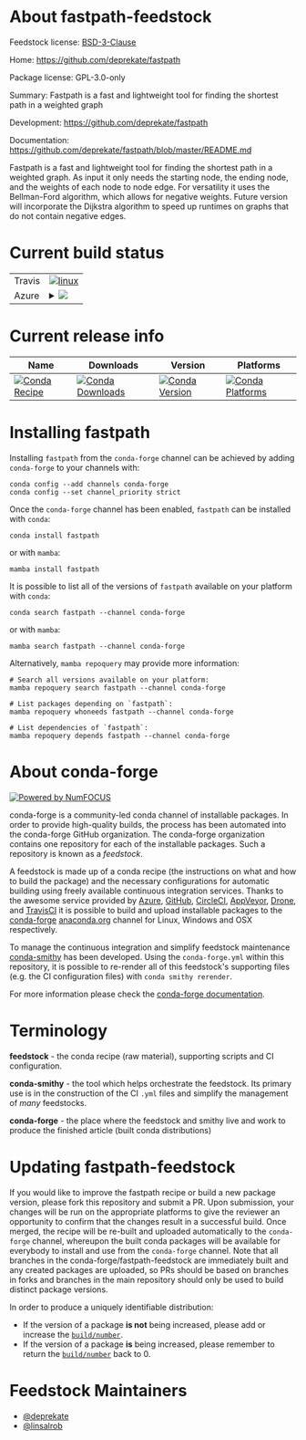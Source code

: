 About fastpath-feedstock
========================

Feedstock license: [BSD-3-Clause](https://github.com/conda-forge/fastpath-feedstock/blob/main/LICENSE.txt)

Home: https://github.com/deprekate/fastpath

Package license: GPL-3.0-only

Summary: Fastpath is a fast and lightweight tool for finding the shortest path in a weighted graph

Development: https://github.com/deprekate/fastpath

Documentation: https://github.com/deprekate/fastpath/blob/master/README.md

Fastpath is a fast and lightweight tool for finding the shortest path in a weighted graph.
As input it only needs the starting node, the ending node, and the weights of each node
to node edge. For versatility it uses the Bellman-Ford algorithm, which allows for negative
weights. Future version will incorporate the Dijkstra algorithm to speed up runtimes on
graphs that do not contain negative edges.


Current build status
====================


<table><tr>
    <td>Travis</td>
    <td>
      <a href="https://app.travis-ci.com/conda-forge/fastpath-feedstock">
        <img alt="linux" src="https://img.shields.io/travis/com/conda-forge/fastpath-feedstock/main.svg?label=Linux">
      </a>
    </td>
  </tr>
    
  <tr>
    <td>Azure</td>
    <td>
      <details>
        <summary>
          <a href="https://dev.azure.com/conda-forge/feedstock-builds/_build/latest?definitionId=13498&branchName=main">
            <img src="https://dev.azure.com/conda-forge/feedstock-builds/_apis/build/status/fastpath-feedstock?branchName=main">
          </a>
        </summary>
        <table>
          <thead><tr><th>Variant</th><th>Status</th></tr></thead>
          <tbody><tr>
              <td>linux_64_python3.10.____cpython</td>
              <td>
                <a href="https://dev.azure.com/conda-forge/feedstock-builds/_build/latest?definitionId=13498&branchName=main">
                  <img src="https://dev.azure.com/conda-forge/feedstock-builds/_apis/build/status/fastpath-feedstock?branchName=main&jobName=linux&configuration=linux%20linux_64_python3.10.____cpython" alt="variant">
                </a>
              </td>
            </tr><tr>
              <td>linux_64_python3.11.____cpython</td>
              <td>
                <a href="https://dev.azure.com/conda-forge/feedstock-builds/_build/latest?definitionId=13498&branchName=main">
                  <img src="https://dev.azure.com/conda-forge/feedstock-builds/_apis/build/status/fastpath-feedstock?branchName=main&jobName=linux&configuration=linux%20linux_64_python3.11.____cpython" alt="variant">
                </a>
              </td>
            </tr><tr>
              <td>linux_64_python3.12.____cpython</td>
              <td>
                <a href="https://dev.azure.com/conda-forge/feedstock-builds/_build/latest?definitionId=13498&branchName=main">
                  <img src="https://dev.azure.com/conda-forge/feedstock-builds/_apis/build/status/fastpath-feedstock?branchName=main&jobName=linux&configuration=linux%20linux_64_python3.12.____cpython" alt="variant">
                </a>
              </td>
            </tr><tr>
              <td>linux_64_python3.9.____cpython</td>
              <td>
                <a href="https://dev.azure.com/conda-forge/feedstock-builds/_build/latest?definitionId=13498&branchName=main">
                  <img src="https://dev.azure.com/conda-forge/feedstock-builds/_apis/build/status/fastpath-feedstock?branchName=main&jobName=linux&configuration=linux%20linux_64_python3.9.____cpython" alt="variant">
                </a>
              </td>
            </tr><tr>
              <td>linux_aarch64_python3.10.____cpython</td>
              <td>
                <a href="https://dev.azure.com/conda-forge/feedstock-builds/_build/latest?definitionId=13498&branchName=main">
                  <img src="https://dev.azure.com/conda-forge/feedstock-builds/_apis/build/status/fastpath-feedstock?branchName=main&jobName=linux&configuration=linux%20linux_aarch64_python3.10.____cpython" alt="variant">
                </a>
              </td>
            </tr><tr>
              <td>linux_aarch64_python3.11.____cpython</td>
              <td>
                <a href="https://dev.azure.com/conda-forge/feedstock-builds/_build/latest?definitionId=13498&branchName=main">
                  <img src="https://dev.azure.com/conda-forge/feedstock-builds/_apis/build/status/fastpath-feedstock?branchName=main&jobName=linux&configuration=linux%20linux_aarch64_python3.11.____cpython" alt="variant">
                </a>
              </td>
            </tr><tr>
              <td>linux_aarch64_python3.12.____cpython</td>
              <td>
                <a href="https://dev.azure.com/conda-forge/feedstock-builds/_build/latest?definitionId=13498&branchName=main">
                  <img src="https://dev.azure.com/conda-forge/feedstock-builds/_apis/build/status/fastpath-feedstock?branchName=main&jobName=linux&configuration=linux%20linux_aarch64_python3.12.____cpython" alt="variant">
                </a>
              </td>
            </tr><tr>
              <td>linux_aarch64_python3.9.____cpython</td>
              <td>
                <a href="https://dev.azure.com/conda-forge/feedstock-builds/_build/latest?definitionId=13498&branchName=main">
                  <img src="https://dev.azure.com/conda-forge/feedstock-builds/_apis/build/status/fastpath-feedstock?branchName=main&jobName=linux&configuration=linux%20linux_aarch64_python3.9.____cpython" alt="variant">
                </a>
              </td>
            </tr><tr>
              <td>linux_ppc64le_python3.10.____cpython</td>
              <td>
                <a href="https://dev.azure.com/conda-forge/feedstock-builds/_build/latest?definitionId=13498&branchName=main">
                  <img src="https://dev.azure.com/conda-forge/feedstock-builds/_apis/build/status/fastpath-feedstock?branchName=main&jobName=linux&configuration=linux%20linux_ppc64le_python3.10.____cpython" alt="variant">
                </a>
              </td>
            </tr><tr>
              <td>linux_ppc64le_python3.11.____cpython</td>
              <td>
                <a href="https://dev.azure.com/conda-forge/feedstock-builds/_build/latest?definitionId=13498&branchName=main">
                  <img src="https://dev.azure.com/conda-forge/feedstock-builds/_apis/build/status/fastpath-feedstock?branchName=main&jobName=linux&configuration=linux%20linux_ppc64le_python3.11.____cpython" alt="variant">
                </a>
              </td>
            </tr><tr>
              <td>linux_ppc64le_python3.12.____cpython</td>
              <td>
                <a href="https://dev.azure.com/conda-forge/feedstock-builds/_build/latest?definitionId=13498&branchName=main">
                  <img src="https://dev.azure.com/conda-forge/feedstock-builds/_apis/build/status/fastpath-feedstock?branchName=main&jobName=linux&configuration=linux%20linux_ppc64le_python3.12.____cpython" alt="variant">
                </a>
              </td>
            </tr><tr>
              <td>linux_ppc64le_python3.9.____cpython</td>
              <td>
                <a href="https://dev.azure.com/conda-forge/feedstock-builds/_build/latest?definitionId=13498&branchName=main">
                  <img src="https://dev.azure.com/conda-forge/feedstock-builds/_apis/build/status/fastpath-feedstock?branchName=main&jobName=linux&configuration=linux%20linux_ppc64le_python3.9.____cpython" alt="variant">
                </a>
              </td>
            </tr><tr>
              <td>osx_64_python3.10.____cpython</td>
              <td>
                <a href="https://dev.azure.com/conda-forge/feedstock-builds/_build/latest?definitionId=13498&branchName=main">
                  <img src="https://dev.azure.com/conda-forge/feedstock-builds/_apis/build/status/fastpath-feedstock?branchName=main&jobName=osx&configuration=osx%20osx_64_python3.10.____cpython" alt="variant">
                </a>
              </td>
            </tr><tr>
              <td>osx_64_python3.11.____cpython</td>
              <td>
                <a href="https://dev.azure.com/conda-forge/feedstock-builds/_build/latest?definitionId=13498&branchName=main">
                  <img src="https://dev.azure.com/conda-forge/feedstock-builds/_apis/build/status/fastpath-feedstock?branchName=main&jobName=osx&configuration=osx%20osx_64_python3.11.____cpython" alt="variant">
                </a>
              </td>
            </tr><tr>
              <td>osx_64_python3.12.____cpython</td>
              <td>
                <a href="https://dev.azure.com/conda-forge/feedstock-builds/_build/latest?definitionId=13498&branchName=main">
                  <img src="https://dev.azure.com/conda-forge/feedstock-builds/_apis/build/status/fastpath-feedstock?branchName=main&jobName=osx&configuration=osx%20osx_64_python3.12.____cpython" alt="variant">
                </a>
              </td>
            </tr><tr>
              <td>osx_64_python3.9.____cpython</td>
              <td>
                <a href="https://dev.azure.com/conda-forge/feedstock-builds/_build/latest?definitionId=13498&branchName=main">
                  <img src="https://dev.azure.com/conda-forge/feedstock-builds/_apis/build/status/fastpath-feedstock?branchName=main&jobName=osx&configuration=osx%20osx_64_python3.9.____cpython" alt="variant">
                </a>
              </td>
            </tr>
          </tbody>
        </table>
      </details>
    </td>
  </tr>
</table>

Current release info
====================

| Name | Downloads | Version | Platforms |
| --- | --- | --- | --- |
| [![Conda Recipe](https://img.shields.io/badge/recipe-fastpath-green.svg)](https://anaconda.org/conda-forge/fastpath) | [![Conda Downloads](https://img.shields.io/conda/dn/conda-forge/fastpath.svg)](https://anaconda.org/conda-forge/fastpath) | [![Conda Version](https://img.shields.io/conda/vn/conda-forge/fastpath.svg)](https://anaconda.org/conda-forge/fastpath) | [![Conda Platforms](https://img.shields.io/conda/pn/conda-forge/fastpath.svg)](https://anaconda.org/conda-forge/fastpath) |

Installing fastpath
===================

Installing `fastpath` from the `conda-forge` channel can be achieved by adding `conda-forge` to your channels with:

```
conda config --add channels conda-forge
conda config --set channel_priority strict
```

Once the `conda-forge` channel has been enabled, `fastpath` can be installed with `conda`:

```
conda install fastpath
```

or with `mamba`:

```
mamba install fastpath
```

It is possible to list all of the versions of `fastpath` available on your platform with `conda`:

```
conda search fastpath --channel conda-forge
```

or with `mamba`:

```
mamba search fastpath --channel conda-forge
```

Alternatively, `mamba repoquery` may provide more information:

```
# Search all versions available on your platform:
mamba repoquery search fastpath --channel conda-forge

# List packages depending on `fastpath`:
mamba repoquery whoneeds fastpath --channel conda-forge

# List dependencies of `fastpath`:
mamba repoquery depends fastpath --channel conda-forge
```


About conda-forge
=================

[![Powered by
NumFOCUS](https://img.shields.io/badge/powered%20by-NumFOCUS-orange.svg?style=flat&colorA=E1523D&colorB=007D8A)](https://numfocus.org)

conda-forge is a community-led conda channel of installable packages.
In order to provide high-quality builds, the process has been automated into the
conda-forge GitHub organization. The conda-forge organization contains one repository
for each of the installable packages. Such a repository is known as a *feedstock*.

A feedstock is made up of a conda recipe (the instructions on what and how to build
the package) and the necessary configurations for automatic building using freely
available continuous integration services. Thanks to the awesome service provided by
[Azure](https://azure.microsoft.com/en-us/services/devops/), [GitHub](https://github.com/),
[CircleCI](https://circleci.com/), [AppVeyor](https://www.appveyor.com/),
[Drone](https://cloud.drone.io/welcome), and [TravisCI](https://travis-ci.com/)
it is possible to build and upload installable packages to the
[conda-forge](https://anaconda.org/conda-forge) [anaconda.org](https://anaconda.org/)
channel for Linux, Windows and OSX respectively.

To manage the continuous integration and simplify feedstock maintenance
[conda-smithy](https://github.com/conda-forge/conda-smithy) has been developed.
Using the ``conda-forge.yml`` within this repository, it is possible to re-render all of
this feedstock's supporting files (e.g. the CI configuration files) with ``conda smithy rerender``.

For more information please check the [conda-forge documentation](https://conda-forge.org/docs/).

Terminology
===========

**feedstock** - the conda recipe (raw material), supporting scripts and CI configuration.

**conda-smithy** - the tool which helps orchestrate the feedstock.
                   Its primary use is in the construction of the CI ``.yml`` files
                   and simplify the management of *many* feedstocks.

**conda-forge** - the place where the feedstock and smithy live and work to
                  produce the finished article (built conda distributions)


Updating fastpath-feedstock
===========================

If you would like to improve the fastpath recipe or build a new
package version, please fork this repository and submit a PR. Upon submission,
your changes will be run on the appropriate platforms to give the reviewer an
opportunity to confirm that the changes result in a successful build. Once
merged, the recipe will be re-built and uploaded automatically to the
`conda-forge` channel, whereupon the built conda packages will be available for
everybody to install and use from the `conda-forge` channel.
Note that all branches in the conda-forge/fastpath-feedstock are
immediately built and any created packages are uploaded, so PRs should be based
on branches in forks and branches in the main repository should only be used to
build distinct package versions.

In order to produce a uniquely identifiable distribution:
 * If the version of a package **is not** being increased, please add or increase
   the [``build/number``](https://docs.conda.io/projects/conda-build/en/latest/resources/define-metadata.html#build-number-and-string).
 * If the version of a package **is** being increased, please remember to return
   the [``build/number``](https://docs.conda.io/projects/conda-build/en/latest/resources/define-metadata.html#build-number-and-string)
   back to 0.

Feedstock Maintainers
=====================

* [@deprekate](https://github.com/deprekate/)
* [@linsalrob](https://github.com/linsalrob/)

